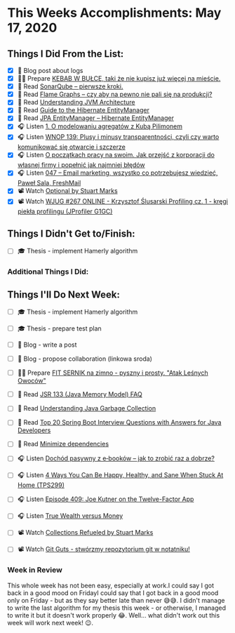 # This Weeks Accomplishments: May 17, 2020

## Things I Did From the List:

- [x] 📝 Blog post about logs
- [x] 👨‍🍳 Prepare [KEBAB W BUŁCE, taki że nie kupisz już więcej na mieście.](https://youtu.be/OwGSru1vJX0)
- [x] 📗 Read [SonarQube – pierwsze kroki.](https://altkomsoftware.pl/blog/sonarqube-pierwsze-kroki/)
- [x] 📗 Read [Flame Graphs – czy aby na pewno nie pali się na produkcji?](https://codecouple.pl/2020/04/28/flame-graphs-czy-aby-na-pewno-nie-pali-sie-na-produkcji/)
- [x] 📗 Read [Understanding JVM Architecture](https://medium.com/platform-engineer/understanding-jvm-architecture-22c0ddf09722)
- [x] 📗 Read [Guide to the Hibernate EntityManager](https://www.baeldung.com/hibernate-entitymanager)
- [x] 📗 Read [JPA EntityManager – Hibernate EntityManager](https://www.journaldev.com/17379/jpa-entitymanager-hibernate)
- [x] 🎧 Listen [1. O modelowaniu agregatów z Kubą Pilimonem](https://www.bettersoftwaredesign.pl/episodes/1)
- [x] 🎧 Listen [WNOP 139: Plusy i minusy transparentności, czyli czy warto komunikować się otwarcie i szczerze](https://jakoszczedzacpieniadze.pl/wnop-transparentnosc-czy-warto-plusy-i-minusy)
- [x] 🎧 Listen [O początkach pracy na swoim. Jak przejść z korporacji do własnej firmy i popełnić jak najmniej błędów](https://malawielkafirma.pl/przejscie-z-korporacji-na-swoje/)
- [x] 🎧 Listen [047 – Email marketing, wszystko co potrzebujesz wiedzieć, Paweł Sala, FreshMail](https://piotrbucki.pl/047)
- [x] 📽️ Watch [Optional by Stuart Marks](https://youtu.be/fBYhtvY19xA)
- [x] 📽️ Watch [WJUG #267 ONLINE - Krzysztof Ślusarski Profiling cz. 1 - kręgi piekła profilingu (JProfiler G1GC)](https://youtu.be/qI1-I0NnaGQ)

## Things I Didn't Get to/Finish:

- [ ] ‍🎓 Thesis - implement Hamerly algorithm

### Additional Things I Did:


## Things I'll Do Next Week:

- [ ] ‍🎓 Thesis - implement Hamerly algorithm
- [ ] ‍🎓 Thesis - prepare test plan
- [ ] 📝 Blog - write a post
- [ ] 📝 Blog - propose collaboration (linkowa sroda)
- [ ] 👨‍🍳 Prepare [FIT SERNIK na zimno - pyszny i prosty. "Atak Leśnych Owoców"](https://youtu.be/FQ3pauMvIPI)
- [ ] 📗 Read [JSR 133 (Java Memory Model) FAQ](https://www.cs.umd.edu/~pugh/java/memoryModel/jsr-133-faq.html)
- [ ] 📗 Read [Understanding Java Garbage Collection](https://medium.com/platform-engineer/understanding-java-garbage-collection-54fc9230659a)
- [ ] 📗 Read [Top 20 Spring Boot Interview Questions with Answers for Java Developers](https://javarevisited.blogspot.com/2020/05/top-20-spring-boot-interview-questions-answers.html#ixzz6LuuRju17)
- [ ] 📗 Read [Minimize dependencies](https://jlbp.dev/JLBP-1)
- [ ] 🎧 Listen [Dochód pasywny z e‑booków – jak to zrobić raz a dobrze?](https://malawielkafirma.pl/dochod-pasywny-z-e-bookow/)
- [ ] 🎧 Listen [4 Ways You Can Be Happy, Healthy, and Sane When Stuck At Home (TPS299)](https://www.asianefficiency.com/podcast/299-healthy-at-home/)
- [ ] 🎧 Listen [Episode 409: Joe Kutner on the Twelve-Factor App](https://www.se-radio.net/2020/05/episode-409-joe-kutner-on-the-twelve-factor-app/)
- [ ] 🎧 Listen [True Wealth versus Money](https://youtu.be/2M9GI8I51tY)
- [ ] 📽️ Watch [Collections Refueled by Stuart Marks](https://youtu.be/q6zF3vf114M)
- [ ] 📽️ Watch [Git Guts - stwórzmy repozytorium git w notatniku!](https://youtu.be/bfmVOYaKoVI)


### Week in Review
This whole week has not been easy, especially at work.I could say I got back in a good mood on FridayI could say that I got back in a good mood only on Friday - but as they say better late than never 😅😅. I didn't manage to write the last algorithm for my thesis this week - or otherwise, I managed to write it but it doesn't work properly 😂. Well... what didn't work out this week will work next week! 😉.
